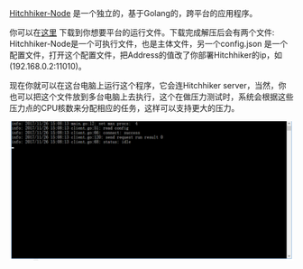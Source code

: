 [Hitchhiker-Node](https://github.com/brookshi/Hitchhiker-Node) 是一个独立的，基于Golang的，跨平台的应用程序。

你可以在[这里](https://github.com/brookshi/Hitchhiker-Node/releases) 下载到你想要平台的运行文件。下载完成解压后会有两个文件: Hitchhiker-Node是一个可执行文件，也是主体文件，另一个config.json 是一个配置文件，打开这个配置文件，把Address的值改了你部署Hitchhiker的ip，如(192.168.0.2:11010)。

现在你就可以在这台电脑上运行这个程序，它会连Hitchhiker server，当然，你也可以把这个文件放到多台电脑上去执行，这个在做压力测试时，系统会根据这些压力点的CPU核数来分配相应的任务，这样可以支持更大的压力。

![](https://raw.githubusercontent.com/brookshi/images/master/Hitchhiker/stress/stress_node.png)